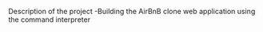 Description of the project
-Building the AirBnB clone web application using the command interpreter
